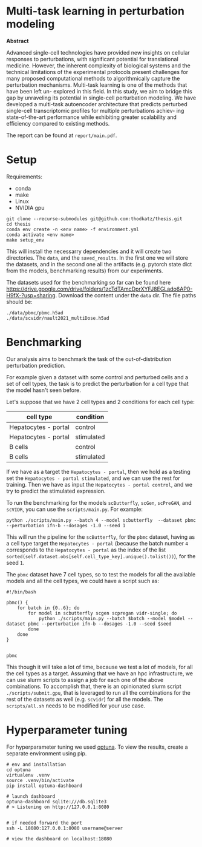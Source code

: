 # Multi-task learning in perturbation modeling

**Abstract**

Advanced single-cell technologies have provided new insights on cellular responses to
perturbations, with significant potential for translational medicine. However, the inherent
complexity of biological systems and the technical limitations of the experimental protocols
present challenges for many proposed computational methods to algorithmically capture the
perturbation mechanisms. Multi-task learning is one of the methods that have been left un-
explored in this field. In this study, we aim to bridge this gap by unraveling its potential in
single-cell perturbation modeling. We have developed a multi-task autoencoder architecture
that predicts perturbed single-cell transcriptomic profiles for multiple perturbations achiev-
ing state-of-the-art performance while exhibiting greater scalability and efficiency compared
to existing methods.

The report can be found at `report/main.pdf`.

# Setup

Requirements:
- conda
- make
- Linux
- NVIDIA gpu

```
git clone --recurse-submodules git@github.com:thodkatz/thesis.git
cd thesis
conda env create -n <env name> -f environment.yml
conda activate <env name>
make setup_env
```

This will install the necessarry dependencies and it will create two directories. The `data`, and the `saved_results`. In the first one we will store the datasets, and in the second one all the artifacts (e.g. pytorch state dict from the models, benchmarking results) from our experiments.

The datasets used for the benchmarking so far can be found here https://drive.google.com/drive/folders/1zcTdTAmcDprXYFJ8EGLado6AP0-H9fX-?usp=sharing. Download the content under the `data` dir. The file paths should be:
```
./data/pbmc/pbmc.h5ad
./data/scvidr/nault2021_multiDose.h5ad
```

# Benchmarking

Our analysis aims to benchmark the task of the out-of-distribution perturbation prediction. 

For example given a dataset with some control and perturbed cells and a set of cell types, the task is to predict the perturbation for a cell type that the model hasn't seen before.

Let's suppose that we have 2 cell types and 2 conditions for each cell type:


|cell type   | condition   |
|---|---|
|Hepatocytes - portal   |control   |
|Hepatocytes - portal   |stimulated   |
|B cells   |control   |
|B cells   |stimulated   |

If we have as a target the `Hepatocytes - portal`, then we hold as a testing set the `Hepatocytes - portal stimulated`, and we can use the rest for training. Then we have as input the `Hepatocytes - portal control`, and we try to predict the stimulated expression.

To run the benchmarking for the models `scButterfly`, `scGen`, `scPreGAN`, and `scVIDR`, you can use the `scripts/main.py`. For example:

```shell
python ./scripts/main.py --batch 4 --model scbutterfly  --dataset pbmc --perturbation ifn-b --dosages -1.0 --seed 1
```

This will run the pipeline for the `scButterfly`, for the `pbmc` dataset, having as a cell type target the `Hepatocytes - portal` (because the batch number `4` corresponds to the `Hepatocytes - portal` as the index of the list `sorted(self.dataset.obs[self.cell_type_key].unique().tolist())`), for the seed `1`.

The `pbmc` dataset have 7 cell types, so to test the models for all the available models and all the cell types, we could have a script such as:

```
#!/bin/bash

pbmc() {
    for batch in {0..6}; do
        for model in scbutterfly scgen scpregan vidr-single; do
            python ./scripts/main.py --batch $batch --model $model --dataset pbmc --perturbation ifn-b --dosages -1.0 --seed $seed
        done
    done
}


pbmc

```

This though it will take a lot of time, because we test a lot of models, for all the cell types as a target. Assuming that we have an hpc infrastructure, we can use slurm scripts to assign a job for each one of the above combinations. To accomplish that, there is an opinionated slurm script `./scripts/submit.gpu`, that is leveraged to run all the combinations for the rest of the datasets as well (e.g. `scvidr`) for all the models. The `scripts/all.sh` needs to be modified for your use case.

# Hyperparameter tuning

For hyperparameter tuning we used [optuna](https://github.com/optuna/optuna). To view the results, create a separate environment using pip.

```
# env and installation
cd optuna
virtualenv .venv
source .venv/bin/activate
pip install optuna-dashboard

# launch dashboard
optuna-dashboard sqlite:///db.sqlite3
# > Listening on http://127.0.0.1:8080


# if needed forward the port
ssh -L 18080:127.0.0.1:8080 username@server

# view the dashboard on localhost:18080

```